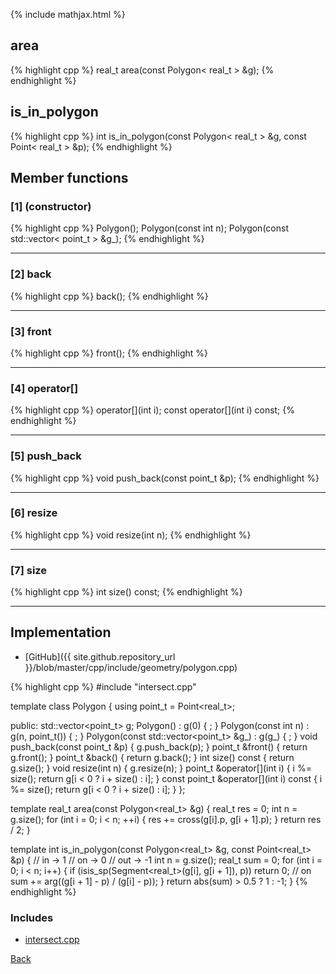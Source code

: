 {% include mathjax.html %}

## area

{% highlight cpp %}
real_t area(const Polygon< real_t > &g);
{% endhighlight %}

## is_in_polygon

{% highlight cpp %}
int is_in_polygon(const Polygon< real_t > &g, const Point< real_t > &p);
{% endhighlight %}

## Member functions

### [1] (constructor)
{% highlight cpp %}
Polygon();
Polygon(const int n);
Polygon(const std::vector< point_t > &g_);
{% endhighlight %}


---------------------------------------

### [2] back
{% highlight cpp %}
back();
{% endhighlight %}


---------------------------------------

### [3] front
{% highlight cpp %}
front();
{% endhighlight %}


---------------------------------------

### [4] operator[]
{% highlight cpp %}
operator[](int i);
const operator[](int i) const;
{% endhighlight %}


---------------------------------------

### [5] push_back
{% highlight cpp %}
void push_back(const point_t &p);
{% endhighlight %}


---------------------------------------

### [6] resize
{% highlight cpp %}
void resize(int n);
{% endhighlight %}


---------------------------------------

### [7] size
{% highlight cpp %}
int size() const;
{% endhighlight %}


---------------------------------------

## Implementation

- [GitHub]({{ site.github.repository_url }}/blob/master/cpp/include/geometry/polygon.cpp)

{% highlight cpp %}
#include "intersect.cpp"

template <typename real_t> class Polygon {
  using point_t = Point<real_t>;

public:
  std::vector<point_t> g;
  Polygon() : g(0) { ; }
  Polygon(const int n) : g(n, point_t()) { ; }
  Polygon(const std::vector<point_t> &g_) : g(g_) { ; }
  void push_back(const point_t &p) { g.push_back(p); }
  point_t &front() { return g.front(); }
  point_t &back() { return g.back(); }
  int size() const { return g.size(); }
  void resize(int n) { g.resize(n); }
  point_t &operator[](int i) {
    i %= size();
    return g[i < 0 ? i + size() : i];
  }
  const point_t &operator[](int i) const {
    i %= size();
    return g[i < 0 ? i + size() : i];
  }
};

template <typename real_t> real_t area(const Polygon<real_t> &g) {
  real_t res = 0;
  int n = g.size();
  for (int i = 0; i < n; ++i) {
    res += cross(g[i].p, g[i + 1].p);
  }
  return res / 2;
}

template <typename real_t>
int is_in_polygon(const Polygon<real_t> &g, const Point<real_t> &p) {
  // in  ->  1
  // on  ->  0
  // out -> -1
  int n = g.size();
  real_t sum = 0;
  for (int i = 0; i < n; i++) {
    if (isis_sp(Segment<real_t>(g[i], g[i + 1]), p)) return 0;  // on
    sum += arg((g[i + 1] - p) / (g[i] - p));
  }
  return abs(sum) > 0.5 ? 1 : -1;
}
{% endhighlight %}

### Includes

- [intersect.cpp](intersect)

[Back](../..)
